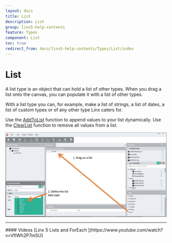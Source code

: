 ```yaml
---
layout: docs
title: List
description: List
group: linx5-help-contents
feature: Types
component: List
toc: true
redirect_from: docs/linx5-help-contents/Types/List/index
---
```

List
====

A list type is an object that can hold a list of other types. When you drag a list onto the canvas, you can populate it with a list of other types.

With a list type you can, for example, make a list of strings, a list of dates, a list of custom types or of any other type Linx caters for.

Use the [AddToList](https://linx.software/plugins/BuiltIn/Functions/AddToList/) function to append values to your list dynamically. Use the [ClearList](https://linx.software/plugins/BuiltIn/Functions/ClearList/) function to remove all values from a list. 

![](list-view.png)

<hr>
#### Videos
[Linx 5 Lists and ForEach ](https://www.youtube.com/watch?v=VfIWh2P7mSU)
